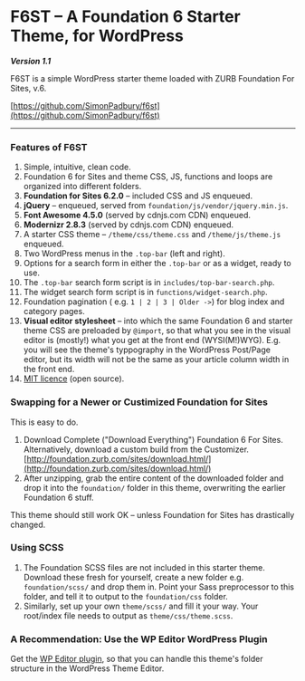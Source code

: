 # F6ST – A Foundation 6 Starter Theme, for WordPress

***Version 1.1***


F6ST is a simple WordPress starter theme loaded with ZURB Foundation For Sites, v.6.

[https://github.com/SimonPadbury/f6st](https://github.com/SimonPadbury/f6st)

* * *

### Features of F6ST

1. Simple, intuitive, clean code.
2. Foundation 6 for Sites and theme CSS, JS, functions and loops are organized into different folders.
3. **Foundation for Sites 6.2.0** – included CSS and JS enqueued.
4. **jQuery** – enqueued, served from `foundation/js/vendor/jquery.min.js`.
5. **Font Awesome 4.5.0** (served by cdnjs.com CDN) enqueued.
6. **Modernizr 2.8.3** (served by cdnjs.com CDN) enqueued.
7. A starter CSS theme – `/theme/css/theme.css` and `/theme/js/theme.js` enqueued.
8. Two WordPress menus in the `.top-bar` (left and right).
9. Options for a search form in either the `.top-bar` or as a widget, ready to use.
  1. The `.top-bar` search form script is in `includes/top-bar-search.php`.
  2. The widget search form script is in `functions/widget-search.php`.
10. Foundation pagination ( e.g. ` 1 | 2 | 3 | Older -> `) for blog index and category pages.
11. **Visual editor stylesheet** – into which the same Foundation 6 and starter theme CSS are preloaded by `@import`, so that what you see in the visual editor is (mostly!) what you get at the front end (WYSI(M!)WYG). E.g. you will see the theme's typpography in the WordPress Post/Page editor, but its width will not be the same as your article column width in the front end.
12. [MIT licence](http://opensource.org/licenses/MIT) (open source).

### Swapping for a Newer or Custimized Foundation for Sites

This is easy to do.

1. Download Complete ("Download Everything") Foundation 6 For Sites. Alternatively, download a custom build from the Customizer. [http://foundation.zurb.com/sites/download.html/](http://foundation.zurb.com/sites/download.html/)
2. After unzipping, grab the entire content of the downloaded folder and drop it into the `foundation/` folder in this theme, overwriting the earlier Foundation 6 stuff.

This theme should still work OK – unless Foundation for Sites has drastically changed.

### Using SCSS

1. The Foundation SCSS files are not included in this starter theme. Download these fresh for yourself, create a new folder e.g. `foundation/scss/` and drop them in. Point your Sass preprocessor to this folder, and tell it to output to the `foundation/css` folder.
2. Similarly, set up your own `theme/scss/` and fill it your way. Your root/index file needs to output as `theme/css/theme.scss`.

### A Recommendation: Use the WP Editor WordPress Plugin

Get the [WP Editor plugin](https://en-gb.wordpress.org/plugins/wp-editor/), so that you can handle this theme's folder structure in the WordPress Theme Editor.